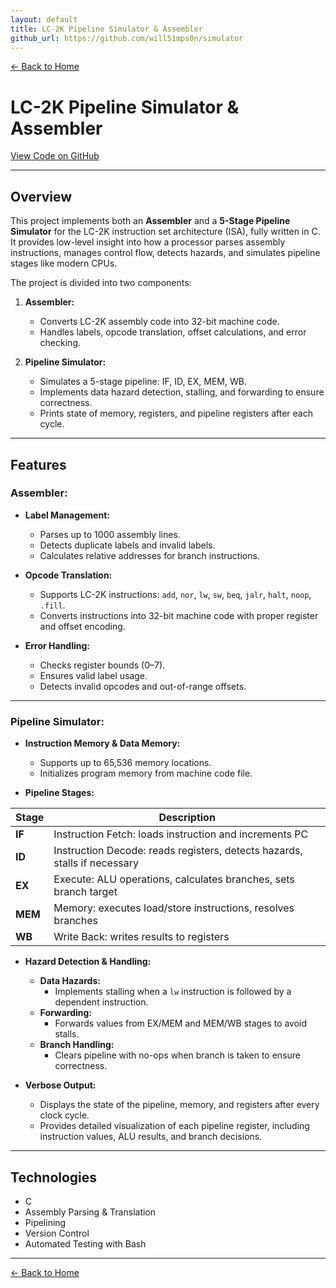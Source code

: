 ```yaml
---
layout: default
title: LC-2K Pipeline Simulator & Assembler
github_url: https://github.com/will51mps0n/simulator
---
```


[← Back to Home](../index.html)

# LC-2K Pipeline Simulator & Assembler  
[View Code on GitHub](https://github.com/will51mps0n/simulator)

---

## Overview

This project implements both an **Assembler** and a **5-Stage Pipeline Simulator** for the LC-2K instruction set architecture (ISA), fully written in C. It provides low-level insight into how a processor parses assembly instructions, manages control flow, detects hazards, and simulates pipeline stages like modern CPUs.

The project is divided into two components:

1. **Assembler:**
   - Converts LC-2K assembly code into 32-bit machine code.
   - Handles labels, opcode translation, offset calculations, and error checking.

2. **Pipeline Simulator:**
   - Simulates a 5-stage pipeline: IF, ID, EX, MEM, WB.
   - Implements data hazard detection, stalling, and forwarding to ensure correctness.
   - Prints state of memory, registers, and pipeline registers after each cycle.

---

## Features

### Assembler:
- **Label Management:**
  - Parses up to 1000 assembly lines.
  - Detects duplicate labels and invalid labels.
  - Calculates relative addresses for branch instructions.

- **Opcode Translation:**
  - Supports LC-2K instructions: `add`, `nor`, `lw`, `sw`, `beq`, `jalr`, `halt`, `noop`, `.fill`.
  - Converts instructions into 32-bit machine code with proper register and offset encoding.

- **Error Handling:**
  - Checks register bounds (0–7).
  - Ensures valid label usage.
  - Detects invalid opcodes and out-of-range offsets.

---

### Pipeline Simulator:
- **Instruction Memory & Data Memory:**
  - Supports up to 65,536 memory locations.
  - Initializes program memory from machine code file.

- **Pipeline Stages:**

| Stage | Description |
|-------|-------------|
| **IF**  | Instruction Fetch: loads instruction and increments PC |
| **ID**  | Instruction Decode: reads registers, detects hazards, stalls if necessary |
| **EX**  | Execute: ALU operations, calculates branches, sets branch target |
| **MEM** | Memory: executes load/store instructions, resolves branches |
| **WB**  | Write Back: writes results to registers |

- **Hazard Detection & Handling:**
  - **Data Hazards:**
    - Implements stalling when a `lw` instruction is followed by a dependent instruction.
  - **Forwarding:**
    - Forwards values from EX/MEM and MEM/WB stages to avoid stalls.
  - **Branch Handling:**
    - Clears pipeline with no-ops when branch is taken to ensure correctness.

- **Verbose Output:**
  - Displays the state of the pipeline, memory, and registers after every clock cycle.
  - Provides detailed visualization of each pipeline register, including instruction values, ALU results, and branch decisions.

---

## Technologies
- C
- Assembly Parsing & Translation
- Pipelining
- Version Control
- Automated Testing with Bash

---

[← Back to Home](../index.html)